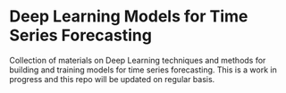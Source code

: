 # Deep Learning Models for Time Series Forecasting

Collection of materials on Deep Learning techniques and methods for building and training models for time series forecasting.
This is a work in progress and this repo will be updated on regular basis.
